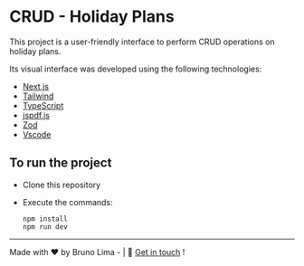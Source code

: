 # CRUD - Holiday Plans

This project is a user-friendly interface to perform CRUD operations on
holiday plans.

Its visual interface was developed using the following technologies:

- [Next.js](https://nextjs.org/)
- [Tailwind](https://tailwindcss.com/)
- [TypeScript](https://www.typescriptlang.org/)
- [jspdf.js](https://www.npmjs.com/package/jspdf)
- [Zod](https://zod.dev/)
- [Vscode](https://code.visualstudio.com/)

## To run the project

- Clone this repository
- Execute the commands:

  ```
  npm install
  npm run dev
  ```

---

Made with ♥ by Bruno Lima - | 👋 [Get in touch](https://myportfoliofrontend.vercel.app/) !
